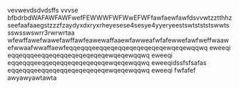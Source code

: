 vevwevdsdvdsffs        vvvse
bfbdrbdWAFAWFAWFwefFEWWWFWFWwEFWFfawfaewfawfdsvvwtzztthhzseefaafaaegstzzzfzaydyxdxryxrheyesese4sesye4yyeryeestswtstststswwtssswsswswrr3rwrwrtaa wfewffawefwawefawffawfeawewaffaaewfawweafwfafewwefawfweffwaawefwwaafwwaffaewfeqqeqqqeeqqeqeqqeqeqeqeqeqewqeqewqqwq eweeqi
eqqeqqqeeqqeqeqqeqeqeqeqeqewqeqewqqwq eweeqi
eqqeqqqeeqqeqeqqeqeqeqeqeqewqeqewqqwq eweeqidssfsfsafas
eqqeqqqeeqqeqeqqeqeqeqeqeqewqeqewqqwq eweeqi
fwfafef
awyawyawtawta
